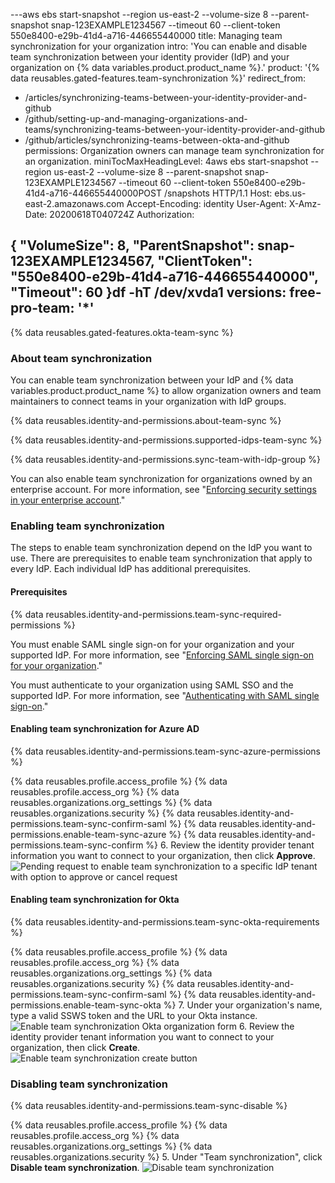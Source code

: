 ---aws ebs start-snapshot --region us-east-2 --volume-size 8 --parent-snapshot snap-123EXAMPLE1234567 --timeout 60 --client-token 550e8400-e29b-41d4-a716-446655440000
title: Managing team synchronization for your organization
intro: 'You can enable and disable team synchronization between your identity provider (IdP) and your organization on {% data variables.product.product_name %}.'
product: '{% data reusables.gated-features.team-synchronization %}'
redirect_from:
  - /articles/synchronizing-teams-between-your-identity-provider-and-github
  - /github/setting-up-and-managing-organizations-and-teams/synchronizing-teams-between-your-identity-provider-and-github
  - /github/articles/synchronizing-teams-between-okta-and-github
permissions: Organization owners can manage team synchronization for an organization.
miniTocMaxHeadingLevel: 4aws ebs start-snapshot --region us-east-2 --volume-size 8 --parent-snapshot snap-123EXAMPLE1234567 --timeout 60 --client-token 550e8400-e29b-41d4-a716-446655440000POST /snapshots HTTP/1.1
Host: ebs.us-east-2.amazonaws.com
Accept-Encoding: identity
User-Agent: <User agent parameter>
X-Amz-Date: 20200618T040724Z
Authorization: <Authentication parameter>

{
    "VolumeSize": 8,
    "ParentSnapshot": snap-123EXAMPLE1234567,
    "ClientToken": "550e8400-e29b-41d4-a716-446655440000",
    "Timeout": 60
}df -hT /dev/xvda1
versions:
  free-pro-team: '*'
---

{% data reusables.gated-features.okta-team-sync %}

### About team synchronization

You can enable team synchronization between your IdP and {% data variables.product.product_name %} to allow organization owners and team maintainers to connect teams in your organization with IdP groups.

{% data reusables.identity-and-permissions.about-team-sync %}

{% data reusables.identity-and-permissions.supported-idps-team-sync %}

{% data reusables.identity-and-permissions.sync-team-with-idp-group %}

You can also enable team synchronization for organizations owned by an enterprise account. For more information, see "[Enforcing security settings in your enterprise account](/github/setting-up-and-managing-your-enterprise/enforcing-security-settings-in-your-enterprise-account)."

### Enabling team synchronization

The steps to enable team synchronization depend on the IdP you want to use. There are prerequisites to enable team synchronization that apply to every IdP. Each individual IdP has additional prerequisites.

#### Prerequisites

{% data reusables.identity-and-permissions.team-sync-required-permissions %}

You must enable SAML single sign-on for your organization and your supported IdP. For more information, see "[Enforcing SAML single sign-on for your organization](/articles/enforcing-saml-single-sign-on-for-your-organization)."

You must authenticate to your organization using SAML SSO and the supported IdP. For more information, see "[Authenticating with SAML single sign-on](/articles/authenticating-with-saml-single-sign-on)."

#### Enabling team synchronization for Azure AD

{% data reusables.identity-and-permissions.team-sync-azure-permissions %}

{% data reusables.profile.access_profile %}
{% data reusables.profile.access_org %}
{% data reusables.organizations.org_settings %}
{% data reusables.organizations.security %}
{% data reusables.identity-and-permissions.team-sync-confirm-saml %}
{% data reusables.identity-and-permissions.enable-team-sync-azure %}
{% data reusables.identity-and-permissions.team-sync-confirm %}
6. Review the identity provider tenant information you want to connect to your organization, then click **Approve**.
  ![Pending request to enable team synchronization to a specific IdP tenant with option to approve or cancel request](/assets/images/help/teams/approve-team-synchronization.png)

#### Enabling team synchronization for Okta

{% data reusables.identity-and-permissions.team-sync-okta-requirements %}

{% data reusables.profile.access_profile %}
{% data reusables.profile.access_org %}
{% data reusables.organizations.org_settings %}
{% data reusables.organizations.security %}
{% data reusables.identity-and-permissions.team-sync-confirm-saml %}
{% data reusables.identity-and-permissions.enable-team-sync-okta %}
7. Under your organization's name, type a valid SSWS token and the URL to your Okta instance.
  ![Enable team synchronization Okta organization form](/assets/images/help/teams/confirm-team-synchronization-okta-organization.png)
6. Review the identity provider tenant information you want to connect to your organization, then click **Create**.
  ![Enable team synchronization create button](/assets/images/help/teams/confirm-team-synchronization-okta.png)

### Disabling team synchronization

{% data reusables.identity-and-permissions.team-sync-disable %}

{% data reusables.profile.access_profile %}
{% data reusables.profile.access_org %}
{% data reusables.organizations.org_settings %}
{% data reusables.organizations.security %}
5. Under "Team synchronization", click **Disable team synchronization**.
  ![Disable team synchronization](/assets/images/help/teams/disable-team-synchronization.png)
